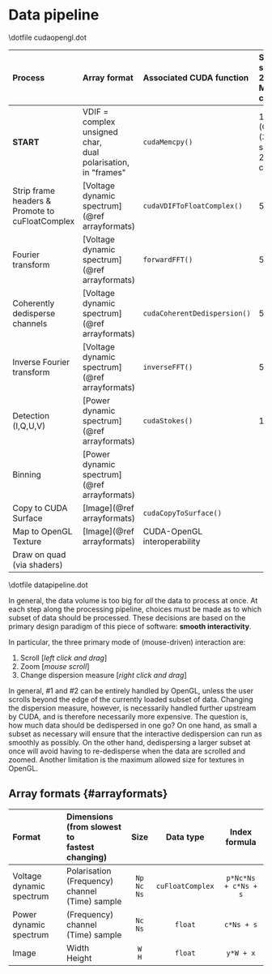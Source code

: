 # Data pipeline

\dotfile cudaopengl.dot

| Process | Array format | Associated CUDA function | Size (1 second,<br>24 x 1.28 MHz channels) |
| :------ | :----- | :---------- | :------------ |
| **START** | VDIF =<br>complex unsigned char,<br>dual polarisation,<br>in "frames" | `cudaMemcpy()` | 125 MB (GPU)<br>(3 seconds, 24 coarse channels) |
| Strip frame headers &<br>Promote to cuFloatComplex | [Voltage dynamic spectrum](@ref arrayformats) | `cudaVDIFToFloatComplex()` | 500 MB |
| Fourier transform | [Voltage dynamic spectrum](@ref arrayformats) | `forwardFFT()` | 500 MB |
| Coherently dedisperse<br>channels | [Voltage dynamic spectrum](@ref arrayformats) | `cudaCoherentDedispersion()` | 500 MB |
| Inverse Fourier transform | [Voltage dynamic spectrum](@ref arrayformats) | `inverseFFT()` | 500 MB |
| Detection (I,Q,U,V) | [Power dynamic spectrum](@ref arrayformats) | `cudaStokes()` | 125 MB |
| Binning | [Power dynamic spectrum](@ref arrayformats) |  |  |
| Copy to CUDA Surface | [Image](@ref arrayformats) | `cudaCopyToSurface()` |  |
| Map to OpenGL Texture | [Image](@ref arrayformats) | CUDA-OpenGL interoperability |  |
| Draw on quad (via shaders) |  |  |  |

\dotfile datapipeline.dot

In general, the data volume is too big for *all* the data to process at once.
At each step along the processing pipeline, choices must be made as to which subset of data should be processed.
These decisions are based on the primary design paradigm of this piece of software: **smooth interactivity**.

In particular, the three primary mode of (mouse-driven) interaction are:

1. Scroll [*left click and drag*]
2. Zoom [*mouse scroll*]
3. Change dispersion measure [*right click and drag*]

In general, #1 and #2 can be entirely handled by OpenGL, unless the user scrolls beyond the edge of the currently loaded subset of data.
Changing the dispersion measure, however, is necessarily handled further upstream by CUDA, and is therefore necessarily more expensive.
The question is, how much data should be dedispersed in one go?
On one hand, as small a subset as necessary will ensure that the interactive dedispersion can run as smoothly as possibly.
On the other hand, dedispersing a larger subset at once will avoid having to re-dedisperse when the data are scrolled and zoomed.
Another limitation is the maximum allowed size for textures in OpenGL.

## Array formats {#arrayformats}

| Format | Dimensions (from slowest to<br>fastest changing) | Size | Data type | Index formula |
| :----- | :----------------------------------------------- | :--: | :-------: | :-----: |
| Voltage dynamic spectrum | Polarisation <br> (Frequency) channel <br> (Time) sample | `Np`<br>`Nc`<br>`Ns` | `cuFloatComplex` | `p*Nc*Ns + c*Ns + s` |
| Power dynamic spectrum | (Frequency) channel <br> (Time) sample | `Nc`<br>`Ns` | `float` | `c*Ns + s` |
| Image | Width <br> Height | `W`<br> `H` | `float` | `y*W + x` |


